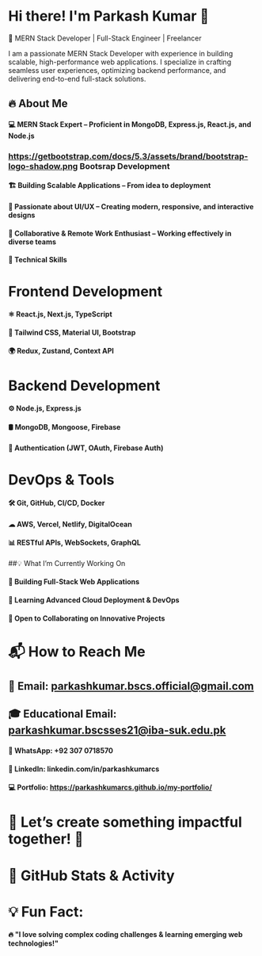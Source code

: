 # Hi there! I'm Parkash Kumar 👋
🚀 MERN Stack Developer | Full-Stack Engineer | Freelancer

I am a passionate MERN Stack Developer with experience in building scalable, high-performance web applications. I specialize in crafting seamless user experiences, optimizing backend performance, and delivering end-to-end full-stack solutions.

## 🔥 About Me
#### 💻 MERN Stack Expert – Proficient in MongoDB, Express.js, React.js, and Node.js
### https://getbootstrap.com/docs/5.3/assets/brand/bootstrap-logo-shadow.png Bootsrap Development
#### 🏗 Building Scalable Applications – From idea to deployment
#### 🚀 Passionate about UI/UX – Creating modern, responsive, and interactive designs
#### 🔄 Collaborative & Remote Work Enthusiast – Working effectively in diverse teams
#### 🚀 Technical Skills
# Frontend Development
#### ⚛️ React.js, Next.js, TypeScript
#### 🎨 Tailwind CSS, Material UI, Bootstrap
#### 🌍 Redux, Zustand, Context API
# Backend Development
#### ⚙️ Node.js, Express.js
#### 🛢 MongoDB, Mongoose, Firebase
#### 🔐 Authentication (JWT, OAuth, Firebase Auth)
# DevOps & Tools
#### 🛠 Git, GitHub, CI/CD, Docker
#### ☁ AWS, Vercel, Netlify, DigitalOcean
#### 📊 RESTful APIs, WebSockets, GraphQL
##💡 What I’m Currently Working On
#### 🎯 Building Full-Stack Web Applications
#### 📖 Learning Advanced Cloud Deployment & DevOps
#### 🤝 Open to Collaborating on Innovative Projects
# 📬 How to Reach Me
## 📩 Email: parkashkumar.bscs.official@gmail.com
## 🎓 Educational Email: parkashkumar.bscsses21@iba-suk.edu.pk
#### 📱 WhatsApp: +92 307 0718570
#### 💼 LinkedIn: linkedin.com/in/parkashkumarcs
#### 💻 Portfolio: https://parkashkumarcs.github.io/my-portfolio/

# 🚀 Let’s create something impactful together! 🚀

# 🎯 GitHub Stats & Activity



# 💡 Fun Fact:
#### 🔥 "I love solving complex coding challenges & learning emerging web technologies!"
